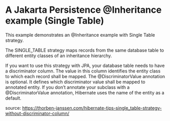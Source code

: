 # A Jakarta Persistence @Inheritance example (Single Table)

This example demonstrates an @Inheritance example with Single Table strategy.

The SINGLE_TABLE strategy maps records from the same database table to different entity classes of an inheritance hierarchy.

If you want to use this strategy with JPA, your database table needs to have a discriminator column. The value in this column identifies the entity class to which each record shall be mapped. The @DiscriminatorValue annotation is optional. It defines which discriminator value shall be mapped to annotated entity. If you don’t annotate your subclass with a @DiscriminatorValue annotation, Hibernate uses the name of the entity as a default.

source: https://thorben-janssen.com/hibernate-tips-single_table-strategy-without-discriminator-column/
